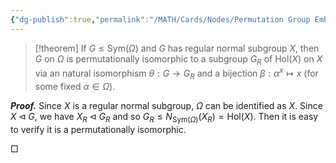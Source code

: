 ```yaml
---
{"dg-publish":true,"permalink":"/MATH/Cards/Nodes/Permutation Group Embedded into Holomorph of its Regular Normal Subgroup/","dgPassFrontmatter":true}
---
```



> [!theorem]
> If $G\leqslant\mathrm{Sym}(\Omega)$ and $G$ has regular normal subgroup $X$, then $G$ on $\Omega$ is permutationally isomorphic to a subgroup $G_R$ of $\mathrm{Hol}(X)$ on $X$ via an natural isomorphism $\theta:G\to G_R$ and a bijection $\beta:\alpha^x\mapsto x$ (for some fixed $\alpha\in\Omega$). 

**_Proof._**
Since $X$ is a regular normal subgroup, $\Omega$ can be identified as $X$. Since $X\lhd G$, we have $X_R\lhd G_R$ and so $G_R\leqslant N_{\mathrm{Sym}(\Omega)}(X_R)=\mathrm{Hol}(X)$. Then it is easy to verify it is a permutationally isomorphic.
<p align="left">□</p>

